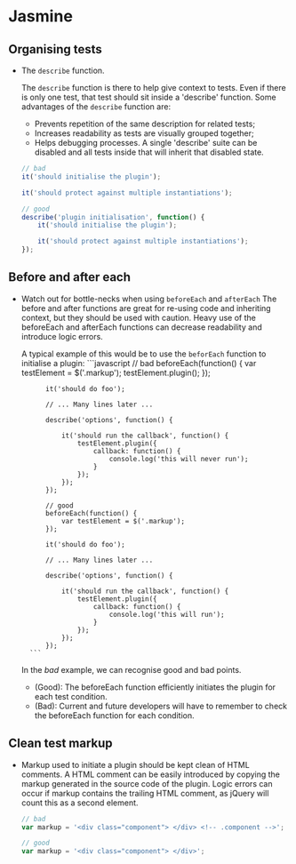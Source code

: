 # Jasmine

## Organising tests

- The ```describe``` function.

    The ```describe``` function is there to help give context to tests.
    Even if there is only one test, that test should sit inside a 'describe' function.
    Some advantages of the ```describe``` function are:
    - Prevents repetition of the same description for related tests;
    - Increases readability as tests are visually grouped together;
    - Helps debugging processes. A single 'describe' suite can be disabled and all tests inside that will inherit that disabled state.

    ```javascript
    // bad
    it('should initialise the plugin');

    it('should protect against multiple instantiations');

    // good
    describe('plugin initialisation', function() {
        it('should initialise the plugin');

        it('should protect against multiple instantiations');
    });
    ```

## Before and after each

- Watch out for bottle-necks when using ```beforeEach``` and ```afterEach```
    The before and after functions are great for re-using code and inheriting context, but they should be used with caution.
    Heavy use of the beforeEach and afterEach functions can decrease readability and introduce logic errors.

    A typical example of this would be to use the ```beforEach``` function to initialise a plugin:
        ```javascript
            // bad
            beforeEach(function() {
                var testElement = $('.markup');
                testElement.plugin();
            });

            it('should do foo');

            // ... Many lines later ...

            describe('options', function() {

                it('should run the callback', function() {
                    testElement.plugin({
                        callback: function() {
                            console.log('this will never run');
                        }
                    });
                });
            });

            // good
            beforeEach(function() {
                var testElement = $('.markup');
            });

            it('should do foo');

            // ... Many lines later ...

            describe('options', function() {

                it('should run the callback', function() {
                    testElement.plugin({
                        callback: function() {
                            console.log('this will run');
                        }
                    });
                });
            });
        ```
    In the *bad* example, we can recognise good and bad points.
    - (Good): The beforeEach function efficiently initiates the plugin for each test condition.
    - (Bad): Current and future developers will have to remember to check the beforeEach function for each condition.

## Clean test markup

- Markup used to initiate a plugin should be kept clean of HTML comments.
A HTML comment can be easily introduced by copying the markup generated in the source code of the plugin.
Logic errors can occur if markup contains the trailing HTML comment, as jQuery will count this as a second element.

    ```javascript
    // bad
    var markup = '<div class="component"> </div> <!-- .component -->';

    // good
    var markup = '<div class="component"> </div>';
    ```
